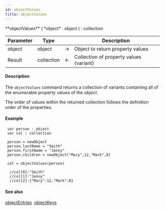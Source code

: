 ```yaml
---
id: objectValues
title: objectValues
---
```


<!-- REF #_command_.objectValues.Syntax -->**objectValues** ( *object* : object ) : collection<!-- END REF -->


<!-- REF #_command_.objectValues.Params -->
|Parameter|Type||Description|
|---------|--- |:---:|------|
|object|object|&#8594;|Object to return property values|
|Result|collection|&#8592;|Collection of property values (variant)|
<!-- END REF -->



#### Description

The `objectValues` command <!-- REF #_command_.objectValues.Summary -->returns a collection of variants containing all of the enumerable property values of the *object*<!-- END REF -->.

The order of values within the returned collection follows the definition order of the properties.


#### Example

```qs
 var person : object
 var col : collection

 person = newObject
 person.lastName = "Smith"
 person.firstName = "Jenny"
 person.children = newObject("Mary",12,"Mark",8)

 col = objectValues(person)

  //col[0]:"Smith"
  //col[1]:"Jenny"
  //col[2]:{"Mary":12,"Mark":8}
```

#### See also

[objectEntries](objectEntries.md)&nbsp; 
[objectKeys](objectKeys.md)
